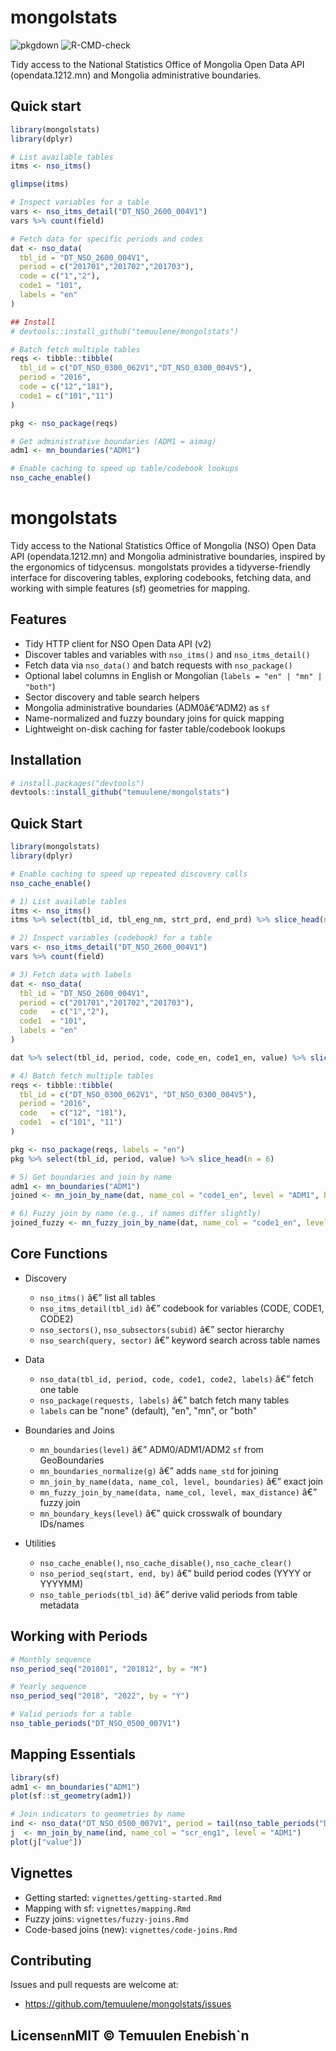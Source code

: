 ﻿# mongolstats

![pkgdown](https://github.com/temuulene/mongolstats/actions/workflows/pkgdown.yml/badge.svg) ![R-CMD-check](https://github.com/temuulene/mongolstats/actions/workflows/R-CMD-check.yml/badge.svg)

Tidy access to the National Statistics Office of Mongolia Open Data API (opendata.1212.mn) and Mongolia administrative boundaries.

## Quick start

```r
library(mongolstats)
library(dplyr)

# List available tables
itms <- nso_itms()

glimpse(itms)

# Inspect variables for a table
vars <- nso_itms_detail("DT_NSO_2600_004V1")
vars %>% count(field)

# Fetch data for specific periods and codes
dat <- nso_data(
  tbl_id = "DT_NSO_2600_004V1",
  period = c("201701","201702","201703"),
  code = c("1","2"),
  code1 = "101",
  labels = "en"
)

## Install
# devtools::install_github("temuulene/mongolstats")

# Batch fetch multiple tables
reqs <- tibble::tibble(
  tbl_id = c("DT_NSO_0300_062V1","DT_NSO_0300_004V5"),
  period = "2016",
  code = c("12","181"),
  code1 = c("101","11")
)

pkg <- nso_package(reqs)

# Get administrative boundaries (ADM1 = aimag)
adm1 <- mn_boundaries("ADM1")

# Enable caching to speed up table/codebook lookups
nso_cache_enable()
```
# mongolstats

Tidy access to the National Statistics Office of Mongolia (NSO) Open Data API (opendata.1212.mn) and Mongolia administrative boundaries, inspired by the ergonomics of tidycensus. mongolstats provides a tidyverse-friendly interface for discovering tables, exploring codebooks, fetching data, and working with simple features (sf) geometries for mapping.

## Features

- Tidy HTTP client for NSO Open Data API (v2)
- Discover tables and variables with `nso_itms()` and `nso_itms_detail()`
- Fetch data via `nso_data()` and batch requests with `nso_package()`
- Optional label columns in English or Mongolian (`labels = "en" | "mn" | "both"`)
- Sector discovery and table search helpers
- Mongolia administrative boundaries (ADM0â€“ADM2) as `sf`
- Name-normalized and fuzzy boundary joins for quick mapping
- Lightweight on-disk caching for faster table/codebook lookups

## Installation

```r
# install.packages("devtools")
devtools::install_github("temuulene/mongolstats")
```

## Quick Start

```r
library(mongolstats)
library(dplyr)

# Enable caching to speed up repeated discovery calls
nso_cache_enable()

# 1) List available tables
itms <- nso_itms()
itms %>% select(tbl_id, tbl_eng_nm, strt_prd, end_prd) %>% slice_head(n = 5)

# 2) Inspect variables (codebook) for a table
vars <- nso_itms_detail("DT_NSO_2600_004V1")
vars %>% count(field)

# 3) Fetch data with labels
dat <- nso_data(
  tbl_id = "DT_NSO_2600_004V1",
  period = c("201701","201702","201703"),
  code   = c("1","2"),
  code1  = "101",
  labels = "en"
)

dat %>% select(tbl_id, period, code, code_en, code1_en, value) %>% slice_head(n = 6)

# 4) Batch fetch multiple tables
reqs <- tibble::tibble(
  tbl_id = c("DT_NSO_0300_062V1", "DT_NSO_0300_004V5"),
  period = "2016",
  code   = c("12", "181"),
  code1  = c("101", "11")
)

pkg <- nso_package(reqs, labels = "en")
pkg %>% select(tbl_id, period, value) %>% slice_head(n = 6)

# 5) Get boundaries and join by name
adm1 <- mn_boundaries("ADM1")
joined <- mn_join_by_name(dat, name_col = "code1_en", level = "ADM1", boundaries = adm1)

# 6) Fuzzy join by name (e.g., if names differ slightly)
joined_fuzzy <- mn_fuzzy_join_by_name(dat, name_col = "code1_en", level = "ADM1", max_distance = 2)
```

## Core Functions

- Discovery
  - `nso_itms()` â€” list all tables
  - `nso_itms_detail(tbl_id)` â€” codebook for variables (CODE, CODE1, CODE2)
  - `nso_sectors()`, `nso_subsectors(subid)` â€” sector hierarchy
  - `nso_search(query, sector)` â€” keyword search across table names

- Data
  - `nso_data(tbl_id, period, code, code1, code2, labels)` â€” fetch one table
  - `nso_package(requests, labels)` â€” batch fetch many tables
  - `labels` can be "none" (default), "en", "mn", or "both"

- Boundaries and Joins
  - `mn_boundaries(level)` â€” ADM0/ADM1/ADM2 `sf` from GeoBoundaries
  - `mn_boundaries_normalize(g)` â€” adds `name_std` for joining
  - `mn_join_by_name(data, name_col, level, boundaries)` â€” exact join
  - `mn_fuzzy_join_by_name(data, name_col, level, max_distance)` â€” fuzzy join
  - `mn_boundary_keys(level)` â€” quick crosswalk of boundary IDs/names

- Utilities
  - `nso_cache_enable()`, `nso_cache_disable()`, `nso_cache_clear()`
  - `nso_period_seq(start, end, by)` â€” build period codes (YYYY or YYYYMM)
  - `nso_table_periods(tbl_id)` â€” derive valid periods from table metadata

## Working with Periods

```r
# Monthly sequence
nso_period_seq("201801", "201812", by = "M")

# Yearly sequence
nso_period_seq("2018", "2022", by = "Y")

# Valid periods for a table
nso_table_periods("DT_NSO_0500_007V1")
```

## Mapping Essentials

```r
library(sf)
adm1 <- mn_boundaries("ADM1")
plot(sf::st_geometry(adm1))

# Join indicators to geometries by name
ind <- nso_data("DT_NSO_0500_007V1", period = tail(nso_table_periods("DT_NSO_0500_007V1"), 1), labels = "en")
j  <- mn_join_by_name(ind, name_col = "scr_eng1", level = "ADM1")
plot(j["value"])
```

## Vignettes

- Getting started: `vignettes/getting-started.Rmd`
- Mapping with sf: `vignettes/mapping.Rmd`
- Fuzzy joins: `vignettes/fuzzy-joins.Rmd`
- Code-based joins (new): `vignettes/code-joins.Rmd`

## Contributing

Issues and pull requests are welcome at:
- https://github.com/temuulene/mongolstats/issues

## License`n`nMIT © Temuulen Enebish`n
